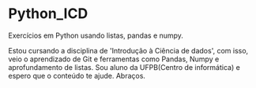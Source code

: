# Python_ICD
Exercícios em Python usando listas, pandas e numpy.

Estou cursando a disciplina de 'Introdução à Ciência de dados', com isso, veio o aprendizado de Git e ferramentas como Pandas, Numpy e aprofundamento de listas.
Sou aluno da UFPB(Centro de informática) e espero que o conteúdo te ajude. Abraços.

